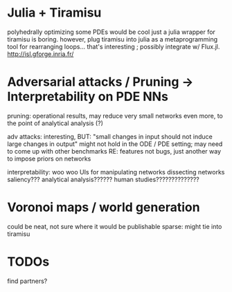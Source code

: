 # Julia + Tiramisu
polyhedrally optimizing some PDEs would be cool
just a julia wrapper for tiramisu is boring.
however, plug tiramisu into julia as a metaprogramming tool for rearranging loops... that's interesting
; possibly integrate w/ Flux.jl. 
http://isl.gforge.inria.fr/


# Adversarial attacks / Pruning -> Interpretability on PDE NNs
pruning: operational results, may reduce very small networks even more, to the point of analytical analysis (?)

adv attacks: interesting, BUT: "small changes in input should not induce large changes in output" might not hold in the ODE / PDE setting; may need to come up with other benchmarks
    RE: features not bugs, just another way to impose priors on networks

interpretability: woo woo
    UIs for manipulating networks
    dissecting networks
    saliency???
    analytical analysis??????
    human studies??????????????

# Voronoi maps / world generation
could be neat, not sure where it would be publishable
sparse: might tie into tiramisu

# TODOs
find partners?
